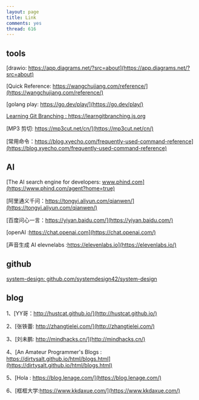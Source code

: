 ```yaml
---
layout: page
title: Link
comments: yes
thread: 616
---
```



## tools

[drawio: https://app.diagrams.net/?src=about](https://app.diagrams.net/?src=about)

[Quick Reference: https://wangchujiang.com/reference/](https://wangchujiang.com/reference/)

[golang play: https://go.dev/play/](https://go.dev/play/)

[Learning Git Branching : https://learngitbranching.js.org ](https://learngitbranching.js.org/?locale=zh_CN&NODEMO=)

[MP3 剪切: https://mp3cut.net/cn/](https://mp3cut.net/cn/)

[常用命令：https://blog.xyecho.com/frequently-used-command-reference](https://blog.xyecho.com/frequently-used-command-reference)

## AI 

[The AI search engine for developers: www.phind.com](https://www.phind.com/agent?home=true)

[阿里通义千问：https://tongyi.aliyun.com/qianwen/](https://tongyi.aliyun.com/qianwen/)

[百度问心一言：https://yiyan.baidu.com/](https://yiyan.baidu.com/)

[openAI :https://chat.openai.com](https://chat.openai.com/)

[声音生成 AI elevnelabs :https://elevenlabs.io](https://elevenlabs.io/)

## github  

[system-design: github.com/systemdesign42/system-design](github.com/systemdesign42/system-design)

## blog

1、[YY哥：http://hustcat.github.io/](http://hustcat.github.io/)

2、[张铁蕾: http://zhangtielei.com/](http://zhangtielei.com/)

3、[刘未鹏: http://mindhacks.cn/](http://mindhacks.cn/)

4、[An Amateur Programmer's Blogs : https://dirtysalt.github.io/html/blogs.html](https://dirtysalt.github.io/html/blogs.html)

5、[Hola : https://blog.lenage.com/](https://blog.lenage.com/)

6、[框框大学:https://www.kkdaxue.com/](https://www.kkdaxue.com/)

